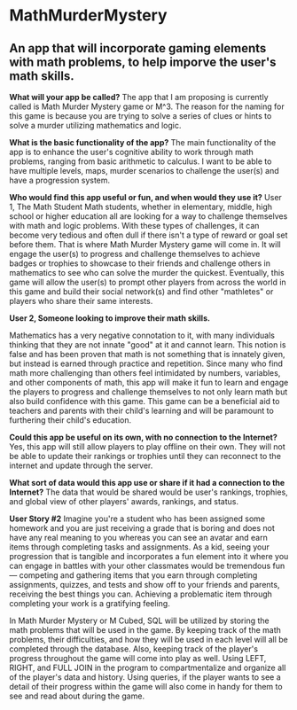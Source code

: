 # MathMurderMystery #

## An app that will incorporate gaming elements with math problems, to help imporve the user's math skills. 

**What will your app be called?**
The app that I am proposing is currently called is Math Murder Mystery game or M^3. The reason for the naming for this game is because you are trying to solve a series of clues or hints to solve a murder utilizing mathematics and logic. 

**What is the basic functionality of the app?**
The main functionality of the app is to enhance the user's cognitive ability to work through math problems, ranging from basic arithmetic to calculus. I want to be able to have multiple levels, maps, murder scenarios to challenge the user(s) and have a progression system. 

**Who would find this app useful or fun, and when would they use it?**
User 1, The Math Student
Math students, whether in elementary, middle, high school or higher education all are looking for a way to challenge themselves with math and logic problems. With these types of challenges, it can become very tedious and often dull if there isn't a type of reward or goal set before them. That is where Math Murder Mystery game will come in. It will engage the user(s) to progress and challenge themselves to achieve badges or trophies to showcase to their friends and challenge others in mathematics to see who can solve the murder the quickest. Eventually, this game will allow the user(s) to prompt other players from across the world in this game and build their social network(s) and find other "mathletes" or players who share their same interests. 

**User 2,  Someone looking to improve their math skills.** 

Mathematics has a very negative connotation to it, with many individuals thinking that they are not innate "good" at it and cannot learn. This notion is false and has been proven that math is not something that is innately given, but instead is earned through practice and repetition. Since many who find math more challenging than others feel intimidated by numbers, variables, and other components of math, this app will make it fun to learn and engage the players to progress and challenge themselves to not only learn math but also build confidence with this game. This game can be a beneficial aid to teachers and parents with their child's learning and will be paramount to furthering their child's education.

**Could this app be useful on its own, with no connection to the Internet?**
Yes, this app will still allow players to play offline on their own. They will not be able to update their rankings or trophies until they can reconnect to the internet and update through the server.

**What sort of data would this app use or share if it had a connection to the Internet?**
The data that would be shared would be user's rankings, trophies, and global view of other players' awards, rankings, and status. 

**User Story #2**
Imagine you're a student who has been assigned some homework and you are just receiving a grade that is boring and does not have any real meaning to you whereas you can see an avatar and earn items through completing tasks and assignments. As a kid, seeing your progression that is tangible and incorporates a fun element into it where you can engage in battles with your other classmates would be tremendous fun — competing and gathering items that you earn through completing assignments, quizzes, and tests and show off to your friends and parents, receiving the best things you can. Achieving a problematic item through completing your work is a gratifying feeling. 

In Math Murder Mystery or M Cubed, SQL will be utilized by storing the math problems that will be used in the game. By keeping track of the math problems, their difficulties, and how they will be used in each level will all be completed through the database. Also, keeping track of the player's progress throughout the game will come into play as well. Using LEFT, RIGHT, and FULL JOIN in the program to compartmentalize and organize all of the player's data and history. Using queries, if the player wants to see a detail of their progress within the game will also come in handy for them to see and read about during the game. 
